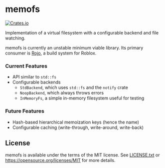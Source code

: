 # memofs
[![Crates.io](https://img.shields.io/crates/v/memofs.svg)](https://crates.io/crates/memofs)

Implementation of a virtual filesystem with a configurable backend and file
watching.

memofs is currently an unstable minimum viable library. Its primary consumer is
[Rojo](https://github.com/Roblox/rojo), a build system for Roblox.

### Current Features
* API similar to `std::fs`
* Configurable backends
    * `StdBackend`, which uses `std::fs` and the `notify` crate
    * `NoopBackend`, which always throws errors
    * `InMemoryFs`, a simple in-memory filesystem useful for testing

### Future Features
* Hash-based hierarchical memoization keys (hence the name)
* Configurable caching (write-through, write-around, write-back)

## License
memofs is available under the terms of the MIT license. See [LICENSE.txt](LICENSE.txt) or <https://opensource.org/licenses/MIT> for more details.